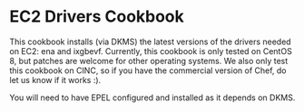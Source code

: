 EC2 Drivers Cookbook
====================

This cookbook installs (via DKMS) the latest versions of the drivers needed on EC2: ena and ixgbevf. Currently, this cookbook is only tested on CentOS 8, but patches are welcome for other operating systems. We also only test this cookbook on CINC, so if you have the commercial version of Chef, do let us know if it works :).

You will need to have EPEL configured and installed as it depends on DKMS.
